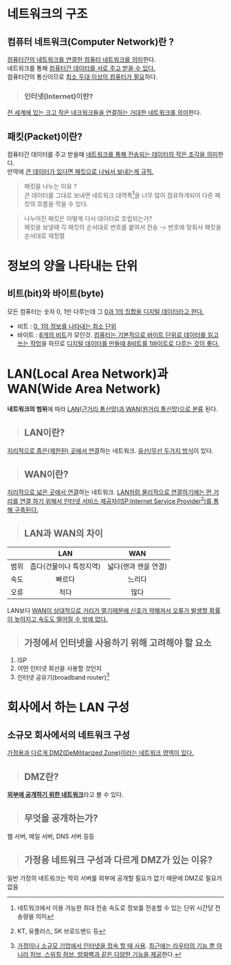 # 네트워크의 구조
## 컴퓨터 네트워크(Computer Network)란 ?
<ins>컴퓨터간의 네트워크를 연결한 컴퓨터 네트워크를 의미</ins>한다.<br/>
네트워크를 통해 <ins>컴퓨터간 데이터를 서로 주고 받을 수 있다.</ins><br/>
컴퓨터간의 통신이므로 <ins>최소 두대 이상의 컴퓨터가 필요</ins>하다.<br/>

> ### 인터넷(Internet)이란?
<ins>전 세계에 있는 크고 작은 네크워크들을 연결하는 거대한 네트워크를 의미</ins>한다.<br/>

## 패킷(Packet)이란?
컴퓨터간 데이터를 주고 받을때 <ins>네트워크를 통해 전송되는 데이터의 작은 조각을 의미</ins>한다.<br/>
만약에 <ins>큰 데이터가 있다면 패킷으로 나눠서 보내는게 규칙.</ins><br/>
> 패킷을 나누는 이유 ?<br/>
큰 데이터를 그대로 보내면 네트워크 대역폭[^1]을 너무 많이 점유하게되어 다른 패킷의 흐름을 막을 수 있다.<br/>

> 나누어진 패킷은 어떻게 다시 데이터로 조립되는가?<br/>
패킷을 보낼때 각 패킷의 순서대로 번호를 붙여서 전송 -> 번호에 맞춰서 패킷을 순서대로 재정렬<br/>

[^1]: 네트워크에서 이용 가능한 최대 전송 속도로 정보를 전송할 수 있는 단위 시간당 전송량을 의미

# 정보의 양을 나타내는 단위
## 비트(bit)와 바이트(byte)
모든 컴퓨터는 숫자 0, 1만 다루는데 그 <ins>0과 1의 집합을 디지털 데이터라고 한다.</ins><br/>
- 비트 : <ins>0, 1의 정보를 나타내는 최소 단위</ins>
- 바이트 : <ins>8개의 비트</ins>가 모인것. <ins>컴퓨터는 기본적으로 바이트 단위로 데이터를 읽고 쓰는 작업</ins>을 하므로 <ins>디지털 데이터를 만들때 8비트를 1바이트로 다루는 것이 좋다.</ins>

# LAN(Local Area Network)과 WAN(Wide Area Network)
**네트워크의 범위**에 따라 <ins>LAN(근거리 통신망)과 WAN(원거리 통신망)으로 분류</ins> 된다.

> ## LAN이란?
<ins>지리적으로 좁은(제한된) 곳에서 연결</ins>하는 네트워크. <ins>유선/무선 두가지 방식</ins>이 있다.

> ## WAN이란?
<ins>지리적으로 넓은 곳에서 연결</ins>하는 네트워크. <ins>LAN처럼 물리적으로 연결하기에는 먼 거리를 연결 하기 위해서 인터넷 서비스 제공자(ISP:Internet Service Provider[^2])를 통해 구축된다.</ins>
[^2]: KT, 유플러스, SK 브로드밴드 등
> ## LAN과 WAN의 차이
||LAN|WAN|
|:--:|:--:|:--:|
|범위|좁다(건물이나 특정지역)|넓다(랜과 랜을 연결)|
|속도|빠르다|느리다|
|오류|적다|많다|

LAN보다 <ins>WAN이 상대적으로 거리가 멀기때문에 신호가 약해져서 오류가 발생할 확률이 높아지고 속도도 떨어질 수 밖에 없다.</ins>

> ## 가정에서 인터넷을 사용하기 위해 고려해야 할 요소
1. ISP
2. 어떤 인터넷 회선을 사용할 것인지
3. 인터넷 공유기(broadband router)[^3]

[^3]: <ins>가정이나 소규모 기업에서 인터넷을 접속 할 때 사용</ins>. <ins>최근에는 라우터의 기능 뿐 아니라 허브, 스위칭 허브, 방화벽과 같은 다양한 기능을 제공</ins>한다.

# 회사에서 하는 LAN 구성
## 소규모 회사에서의 네트워크 구성
<ins>가정용과 다르게 DMZ(DeMilitarized Zone)이라는 네트워크 영역이 있다.</ins><br/>
> ## DMZ란?
<ins>**외부에 공개하기 위한 네트워크**</ins>라고 볼 수 있다.<br/>

> ## 무엇을 공개하는가?
웹 서버, 메일 서버, DNS 서버 등등

> ## 가정용 네트워크 구성과 다르게 DMZ가 있는 이유?
일반 가정의 네트워크는 딱히 서버를 외부에 공개할 필요가 없기 때문에 DMZ로 필요가 없음
